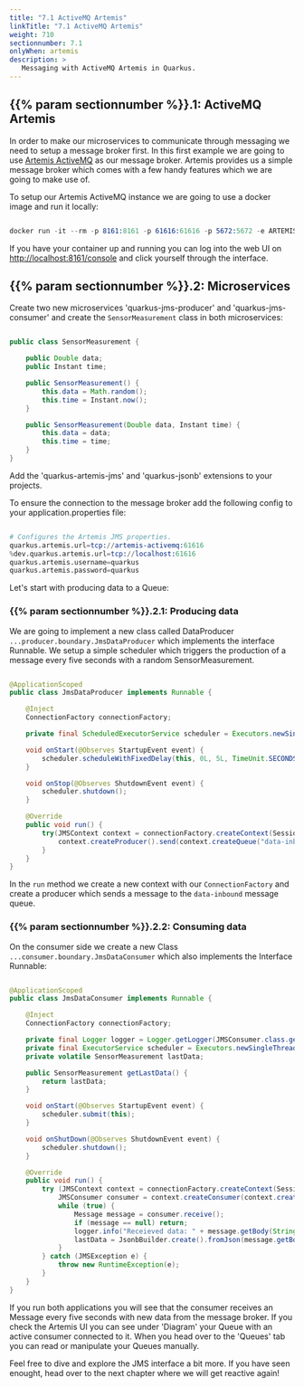 ```yaml
---
title: "7.1 ActiveMQ Artemis"
linkTitle: "7.1 ActiveMQ Artemis"
weight: 710
sectionnumber: 7.1
onlyWhen: artemis
description: >
   Messaging with ActiveMQ Artemis in Quarkus.
---
```


## {{% param sectionnumber %}}.1: ActiveMQ Artemis

In order to make our microservices to communicate through messaging we need to setup a message broker first. In this first example we are going to use [Artemis ActiveMQ](https://activemq.apache.org/components/artemis/) as our message broker. Artemis provides us a simple message broker which comes with a few handy features which we are going to make use of.

To setup our Artemis ActiveMQ instance we are going to use a docker image and run it locally:

```s

docker run -it --rm -p 8161:8161 -p 61616:61616 -p 5672:5672 -e ARTEMIS_USERNAME=quarkus -e ARTEMIS_PASSWORD=quarkus vromero/activemq-artemis:2.11.0-alpine

```

If you have your container up and running you can log into the web UI on [http://localhost:8161/console](http://localhost:8161/console) and click yourself through the interface.


## {{% param sectionnumber %}}.2: Microservices

Create two new microservices 'quarkus-jms-producer' and 'quarkus-jms-consumer' and create the `SensorMeasurement` class in both microservices:

```java

public class SensorMeasurement {

    public Double data;
    public Instant time;

    public SensorMeasurement() {
        this.data = Math.random();
        this.time = Instant.now();
    }

    public SensorMeasurement(Double data, Instant time) {
        this.data = data;
        this.time = time;
    }
}


```

Add the 'quarkus-artemis-jms' and 'quarkus-jsonb' extensions to your projects.

To ensure the connection to the message broker add the following config to your application.properties file:

```s

# Configures the Artemis JMS properties.
quarkus.artemis.url=tcp://artemis-activemq:61616
%dev.quarkus.artemis.url=tcp://localhost:61616
quarkus.artemis.username=quarkus
quarkus.artemis.password=quarkus

```

Let's start with producing data to a Queue:


### {{% param sectionnumber %}}.2.1: Producing data

We are going to implement a new class called DataProducer `...producer.boundary.JmsDataProducer` which implements the interface Runnable. We setup a simple scheduler which triggers the production of a message every five seconds with a random SensorMeasurement.

```java

@ApplicationScoped
public class JmsDataProducer implements Runnable {

    @Inject
    ConnectionFactory connectionFactory;

    private final ScheduledExecutorService scheduler = Executors.newSingleThreadScheduledExecutor();

    void onStart(@Observes StartupEvent event) {
        scheduler.scheduleWithFixedDelay(this, 0L, 5L, TimeUnit.SECONDS);
    }

    void onStop(@Observes ShutdownEvent event) {
        scheduler.shutdown();
    }

    @Override
    public void run() {
        try(JMSContext context = connectionFactory.createContext(Session.AUTO_ACKNOWLEDGE)) {
            context.createProducer().send(context.createQueue("data-inbound"), JsonbBuilder.create().toJson(new SensorMeasurement()));
        }
    }
}

```

In the `run` method we create a new context with our `ConnectionFactory` and create a producer which  sends a message to the `data-inbound` message queue.


### {{% param sectionnumber %}}.2.2: Consuming data

On the consumer side we create a new Class `...consumer.boundary.JmsDataConsumer` which also implements the Interface Runnable:

```java

@ApplicationScoped
public class JmsDataConsumer implements Runnable {

    @Inject
    ConnectionFactory connectionFactory;

    private final Logger logger = Logger.getLogger(JMSConsumer.class.getName());
    private final ExecutorService scheduler = Executors.newSingleThreadScheduledExecutor();
    private volatile SensorMeasurement lastData;

    public SensorMeasurement getLastData() {
        return lastData;
    }

    void onStart(@Observes StartupEvent event) {
        scheduler.submit(this);
    }

    void onShutDown(@Observes ShutdownEvent event) {
        scheduler.shutdown();
    }

    @Override
    public void run() {
        try (JMSContext context = connectionFactory.createContext(Session.AUTO_ACKNOWLEDGE)) {
            JMSConsumer consumer = context.createConsumer(context.createQueue("data-inbound"));
            while (true) {
                Message message = consumer.receive();
                if (message == null) return;
                logger.info("Receieved data: " + message.getBody(String.class));
                lastData = JsonbBuilder.create().fromJson(message.getBody(String.class), SensorMeasurement.class);
            }
        } catch (JMSException e) {
            throw new RuntimeException(e);
        }
    }
}

```

If you run both applications you will see that the consumer receives an Message every five seconds with new data from the message broker. If you check the Artemis UI you can see under 'Diagram' your Queue with an active consumer connected to it. When you head over to the 'Queues' tab you can read or manipulate your Queues manually.

Feel free to dive and explore the JMS interface a bit more. If you have seen enought, head over to the next chapter where we will get reactive again!
